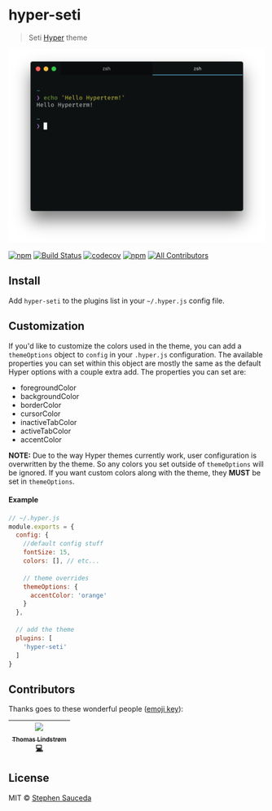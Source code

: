 # hyper-seti

> Seti [Hyper](https://hyper.is) theme

![](screenshot.png)

[![npm](https://img.shields.io/npm/v/hyper-seti.svg?maxAge=2592000)]()
[![Build Status](https://travis-ci.org/stephensauceda/hyper-seti.svg?branch=master)](https://travis-ci.org/stephensauceda/hyper-seti)
[![codecov](https://codecov.io/gh/stephensauceda/hyper-seti/branch/master/graph/badge.svg)](https://codecov.io/gh/stephensauceda/hyper-seti)
[![npm](https://img.shields.io/npm/dm/hyper-seti.svg?maxAge=2592000)]()
[![All Contributors](https://img.shields.io/badge/all_contributors-1-orange.svg?style=flat-square)](#contributors)

## Install

Add `hyper-seti` to the plugins list in your `~/.hyper.js` config file.

## Customization
If you'd like to customize the colors used in the theme, you can add a `themeOptions` object to `config` in your `.hyper.js` configuration. The available properties you can set within this object are mostly the same as the default Hyper options with a couple extra add. The properties you can set are:
 - foregroundColor
 - backgroundColor
 - borderColor
 - cursorColor
 - inactiveTabColor
 - activeTabColor
 - accentColor

**NOTE:** Due to the way Hyper themes currently work, user configuration is overwritten by the theme. So any colors you set outside of `themeOptions` will be ignored. If you want custom colors along with the theme, they **MUST** be set in `themeOptions`.

#### Example
```js
// ~/.hyper.js
module.exports = {
  config: {
    //default config stuff
    fontSize: 15,
    colors: [], // etc...

    // theme overrides
    themeOptions: {
      accentColor: 'orange'
    }
  },

  // add the theme
  plugins: [
    'hyper-seti'
  ]
}
```

## Contributors
Thanks goes to these wonderful people ([emoji key](https://github.com/kentcdodds/all-contributors#emoji-key)):

<!-- ALL-CONTRIBUTORS-LIST:START - Do not remove or modify this section -->
| [<img src="https://avatars.githubusercontent.com/u/2833514?v=3" width="100px;"/><br /><sub>Thomas Lindstrøm</sub>](http://t.hom.as)<br />[💻](https://github.com/stephensauceda/hyperterm-seti/commits?author=thomaslindstrom) |
| :---: |
<!-- ALL-CONTRIBUTORS-LIST:END -->

## License

MIT © [Stephen Sauceda](https://stephensauceda.com)
